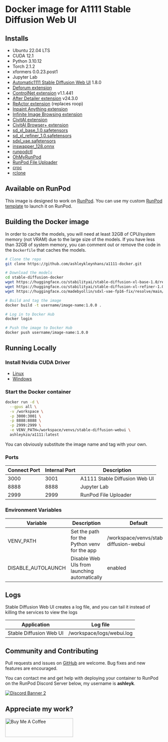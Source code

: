 # Docker image for A1111 Stable Diffusion Web UI

## Installs

* Ubuntu 22.04 LTS
* CUDA 12.1
* Python 3.10.12
* Torch 2.1.2
* xformers 0.0.23.post1
* Jupyter Lab
* [Automatic1111 Stable Diffusion Web UI](
  https://github.com/AUTOMATIC1111/stable-diffusion-webui) 1.8.0
* [Deforum extension](
  https://github.com/deforum-art/sd-webui-deforum)
* [ControlNet extension](
  https://github.com/Mikubill/sd-webui-controlnet) v1.1.441
* [After Detailer extension](
  https://github.com/Bing-su/adetailer) v24.3.0
* [ReActor extension](https://github.com/Gourieff/sd-webui-reactor) (replaces roop)
* [Inpaint Anything extension](https://github.com/Uminosachi/sd-webui-inpaint-anything)
* [Infinite Image Browsing extension](https://github.com/zanllp/sd-webui-infinite-image-browsing)
* [CivitAI extension](https://github.com/civitai/sd_civitai_extension)
* [CivitAI Browser+ extension](https://github.com/BlafKing/sd-civitai-browser-plus)
* [sd_xl_base_1.0.safetensors](
  https://huggingface.co/stabilityai/stable-diffusion-xl-base-1.0/resolve/main/sd_xl_base_1.0.safetensors)
* [sd_xl_refiner_1.0.safetensors](
  https://huggingface.co/stabilityai/stable-diffusion-xl-refiner-1.0/resolve/main/sd_xl_refiner_1.0.safetensors)
* [sdxl_vae.safetensors](
  https://huggingface.co/madebyollin/sdxl-vae-fp16-fix/resolve/main/sdxl_vae.safetensors)
* [inswapper_128.onnx](
  https://github.com/facefusion/facefusion-assets/releases/download/models/inswapper_128.onnx)
* [runpodctl](https://github.com/runpod/runpodctl)
* [OhMyRunPod](https://github.com/kodxana/OhMyRunPod)
* [RunPod File Uploader](https://github.com/kodxana/RunPod-FilleUploader)
* [croc](https://github.com/schollz/croc)
* [rclone](https://rclone.org/)

## Available on RunPod

This image is designed to work on [RunPod](https://runpod.io?ref=2xxro4sy).
You can use my custom [RunPod template](
https://runpod.io/console/gpu-cloud?template=ts8ze6urzh&ref=2xxro4sy)
to launch it on RunPod.

## Building the Docker image

In order to cache the models, you will need at least 32GB of CPU/system
memory (not VRAM) due to the large size of the models.  If you have less
than 32GB of system memory, you can comment out or remove the code in the
`Dockerfile` that caches the models.

```bash
# Clone the repo
git clone https://github.com/ashleykleynhans/a1111-docker.git

# Download the models
cd stable-diffusion-docker
wget https://huggingface.co/stabilityai/stable-diffusion-xl-base-1.0/resolve/main/sd_xl_base_1.0.safetensors
wget https://huggingface.co/stabilityai/stable-diffusion-xl-refiner-1.0/resolve/main/sd_xl_refiner_1.0.safetensors
wget https://huggingface.co/madebyollin/sdxl-vae-fp16-fix/resolve/main/sdxl_vae.safetensors

# Build and tag the image
docker build -t username/image-name:1.0.0 .

# Log in to Docker Hub
docker login

# Push the image to Docker Hub
docker push username/image-name:1.0.0
```

## Running Locally

### Install Nvidia CUDA Driver

- [Linux](https://docs.nvidia.com/cuda/cuda-installation-guide-linux/index.html)
- [Windows](https://docs.nvidia.com/cuda/cuda-installation-guide-microsoft-windows/index.html)

### Start the Docker container

```bash
docker run -d \
  --gpus all \
  -v /workspace \
  -p 3000:3001 \
  -p 8888:8888 \
  -p 2999:2999 \
  -e VENV_PATH=/workspace/venvs/stable-diffusion-webui \
  ashleykza/a1111:latest
```

You can obviously substitute the image name and tag with your own.

### Ports

| Connect Port | Internal Port | Description                   |
|--------------|---------------|-------------------------------|
| 3000         | 3001          | A1111 Stable Diffusion Web UI |
| 8888         | 8888          | Jupyter Lab                   |
| 2999         | 2999          | RunPod File Uploader          |

### Environment Variables

| Variable           | Description                                  | Default                                 |
|--------------------|----------------------------------------------|-----------------------------------------|
| VENV_PATH          | Set the path for the Python venv for the app | /workspace/venvs/stable-diffusion-webui |
| DISABLE_AUTOLAUNCH | Disable Web UIs from launching automatically | enabled                                 |

## Logs

Stable Diffusion Web UI creates a log file, and you can tail it instead of
killing the services to view the logs

| Application             | Log file                     |
|-------------------------|------------------------------|
| Stable Diffusion Web UI | /workspace/logs/webui.log    |

## Community and Contributing

Pull requests and issues on [GitHub](https://github.com/ashleykleynhans/a1111-docker)
are welcome. Bug fixes and new features are encouraged.

You can contact me and get help with deploying your container
to RunPod on the RunPod Discord Server below,
my username is **ashleyk**.

<a target="_blank" href="https://discord.gg/pJ3P2DbUUq">![Discord Banner 2](https://discordapp.com/api/guilds/912829806415085598/widget.png?style=banner2)</a>

## Appreciate my work?

<a href="https://www.buymeacoffee.com/ashleyk" target="_blank"><img src="https://cdn.buymeacoffee.com/buttons/v2/default-yellow.png" alt="Buy Me A Coffee" style="height: 60px !important;width: 217px !important;" ></a>

